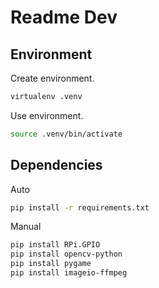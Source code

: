 # Readme Dev

## Environment

Create environment.

```bash
virtualenv .venv
```

Use environment.

```bash
source .venv/bin/activate
```

## Dependencies 

Auto
    
```bash
pip install -r requirements.txt
```

Manual
    
```bash
pip install RPi.GPIO
pip install opencv-python
pip install pygame
pip install imageio-ffmpeg
```